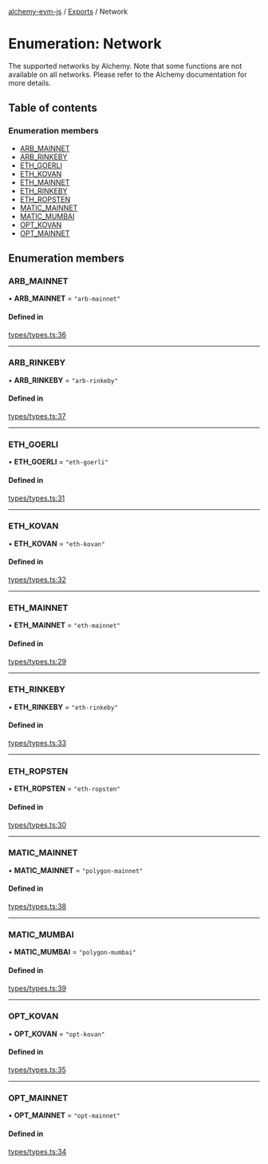 [alchemy-evm-js](../README.md) / [Exports](../modules.md) / Network

# Enumeration: Network

The supported networks by Alchemy. Note that some functions are not available
on all networks. Please refer to the Alchemy documentation for more details.

## Table of contents

### Enumeration members

- [ARB\_MAINNET](Network.md#arb_mainnet)
- [ARB\_RINKEBY](Network.md#arb_rinkeby)
- [ETH\_GOERLI](Network.md#eth_goerli)
- [ETH\_KOVAN](Network.md#eth_kovan)
- [ETH\_MAINNET](Network.md#eth_mainnet)
- [ETH\_RINKEBY](Network.md#eth_rinkeby)
- [ETH\_ROPSTEN](Network.md#eth_ropsten)
- [MATIC\_MAINNET](Network.md#matic_mainnet)
- [MATIC\_MUMBAI](Network.md#matic_mumbai)
- [OPT\_KOVAN](Network.md#opt_kovan)
- [OPT\_MAINNET](Network.md#opt_mainnet)

## Enumeration members

### ARB\_MAINNET

• **ARB\_MAINNET** = `"arb-mainnet"`

#### Defined in

[types/types.ts:36](https://github.com/alchemyplatform/exploring-pioneer/blob/53a912f/src/types/types.ts#L36)

___

### ARB\_RINKEBY

• **ARB\_RINKEBY** = `"arb-rinkeby"`

#### Defined in

[types/types.ts:37](https://github.com/alchemyplatform/exploring-pioneer/blob/53a912f/src/types/types.ts#L37)

___

### ETH\_GOERLI

• **ETH\_GOERLI** = `"eth-goerli"`

#### Defined in

[types/types.ts:31](https://github.com/alchemyplatform/exploring-pioneer/blob/53a912f/src/types/types.ts#L31)

___

### ETH\_KOVAN

• **ETH\_KOVAN** = `"eth-kovan"`

#### Defined in

[types/types.ts:32](https://github.com/alchemyplatform/exploring-pioneer/blob/53a912f/src/types/types.ts#L32)

___

### ETH\_MAINNET

• **ETH\_MAINNET** = `"eth-mainnet"`

#### Defined in

[types/types.ts:29](https://github.com/alchemyplatform/exploring-pioneer/blob/53a912f/src/types/types.ts#L29)

___

### ETH\_RINKEBY

• **ETH\_RINKEBY** = `"eth-rinkeby"`

#### Defined in

[types/types.ts:33](https://github.com/alchemyplatform/exploring-pioneer/blob/53a912f/src/types/types.ts#L33)

___

### ETH\_ROPSTEN

• **ETH\_ROPSTEN** = `"eth-ropsten"`

#### Defined in

[types/types.ts:30](https://github.com/alchemyplatform/exploring-pioneer/blob/53a912f/src/types/types.ts#L30)

___

### MATIC\_MAINNET

• **MATIC\_MAINNET** = `"polygon-mainnet"`

#### Defined in

[types/types.ts:38](https://github.com/alchemyplatform/exploring-pioneer/blob/53a912f/src/types/types.ts#L38)

___

### MATIC\_MUMBAI

• **MATIC\_MUMBAI** = `"polygon-mumbai"`

#### Defined in

[types/types.ts:39](https://github.com/alchemyplatform/exploring-pioneer/blob/53a912f/src/types/types.ts#L39)

___

### OPT\_KOVAN

• **OPT\_KOVAN** = `"opt-kovan"`

#### Defined in

[types/types.ts:35](https://github.com/alchemyplatform/exploring-pioneer/blob/53a912f/src/types/types.ts#L35)

___

### OPT\_MAINNET

• **OPT\_MAINNET** = `"opt-mainnet"`

#### Defined in

[types/types.ts:34](https://github.com/alchemyplatform/exploring-pioneer/blob/53a912f/src/types/types.ts#L34)
